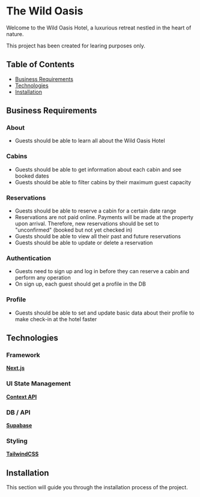 # The Wild Oasis

Welcome to the Wild Oasis Hotel, a luxurious retreat nestled in the heart of nature.

This project has been created for learing purposes only.

## Table of Contents

- [Business Requirements](#business-requirements)
- [Technologies](#technologies)
- [Installation](#installation)

## Business Requirements

### About

- Guests should be able to learn all about the Wild Oasis Hotel

### Cabins

- Guests should be able to get information about each cabin and see booked dates
- Guests should be able to filter cabins by their maximum guest capacity

### Reservations

- Guests should be able to reserve a cabin for a certain date range
- Reservations are not paid online. Payments will be made at the property upon arrival. Therefore, new reservations should be set to "unconfirmed" (booked but not yet checked in)
- Guests should be able to view all their past and future reservations
- Guests should be able to update or delete a reservation

### Authentication

- Guests need to sign up and log in before they can reserve a cabin and perform any operation
- On sign up, each guest should get a profile in the DB

### Profile

- Guests should be able to set and update basic data about their profile to make check-in at the hotel faster

## Technologies

### Framework

**[Next.js](https://nextjs.org/)**

### UI State Management

**[Context API](https://reactjs.org/docs/context.html)**

### DB / API

**[Supabase](https://supabase.com/)**

### Styling

**[TailwindCSS](https://tailwindcss.com/)**

## Installation

This section will guide you through the installation process of the project.
